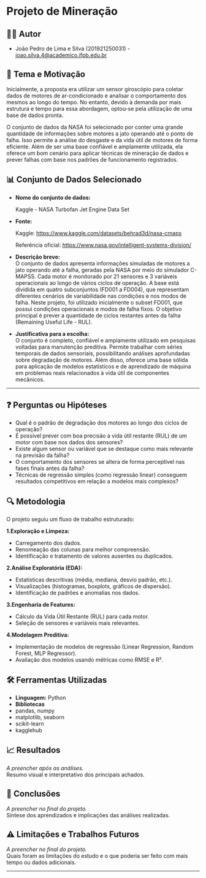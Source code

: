 # Projeto de Mineração

## 🧑‍💻 Autor  

- João Pedro de Lima e Silva (201921250031) - joao.silva.4@academico.ifpb.edu.br

## 🎯 Tema e Motivação  
  Inicialmente, a proposta era utilizar um sensor giroscópio para coletar dados de motores de ar-condicionado e analisar o comportamento dos mesmos ao longo do tempo. No entanto, devido à demanda por mais estrutura e tempo para essa abordagem, optou-se pela utilização de uma base de dados pronta.

  O conjunto de dados da NASA foi selecionado por conter uma grande quantidade de informações sobre motores a jato operando até o ponto de falha. Isso permite a análise do desgaste e da vida útil de motores de forma eficiente. Além de ser uma base confiável e amplamente utilizada, ela oferece um bom cenário para aplicar técnicas de mineração de dados e prever falhas com base nos padrões de funcionamento registrados.
## 📊 Conjunto de Dados Selecionado  
- **Nome do conjunto de dados:**
  
  Kaggle - NASA Turbofan Jet Engine Data Set
  
- **Fonte:**

  Kaggle: https://www.kaggle.com/datasets/behrad3d/nasa-cmaps
  
  Referência oficial: https://www.nasa.gov/intelligent-systems-division/
  
- **Descrição breve:**  
  O conjunto de dados apresenta informações simuladas de motores a jato operando até a falha, geradas pela NASA por meio do simulador C-MAPSS. Cada motor é monitorado por 21 sensores e 3 variáveis operacionais ao longo de vários ciclos de operação. A base está dividida em quatro subconjuntos (FD001 a FD004), que representam diferentes cenários de variabilidade nas condições e nos modos de falha. Neste projeto, foi utilizado inicialmente o subset FD001, que possui condições operacionais e modos de falha fixos. O objetivo principal é prever a quantidade de ciclos restantes antes da falha (Remaining Useful Life - RUL).
  
- **Justificativa para a escolha:**  
  O conjunto é completo, confiável e amplamente utilizado em pesquisas voltadas para manutenção preditiva. Permite trabalhar com séries temporais de dados sensoriais, possibilitando análises aprofundadas sobre degradação de motores. Além disso, oferece uma base sólida para aplicação de modelos estatísticos e de aprendizado de máquina em problemas reais relacionados à vida útil de componentes mecânicos.
---

## ❓ Perguntas ou Hipóteses  
- Qual é o padrão de degradação dos motores ao longo dos ciclos de operação?
- É possível prever com boa precisão a vida útil restante (RUL) de um motor com base nos dados dos sensores?
- Existe algum sensor ou variável que se destaque como mais relevante na previsão da falha?
- O comportamento dos sensores se altera de forma perceptível nas fases finais antes da falha?
- Técnicas de regressão simples (como regressão linear) conseguem resultados competitivos em relação a modelos mais complexos?

## 🔍 Metodologia  
O projeto seguiu um fluxo de trabalho estruturado:

 **1.Exploração e Limpeza:**
- Carregamento dos dados.
- Renomeação das colunas para melhor compreensão.
- Identificação e tratamento de valores ausentes ou duplicados.
  
**2.Análise Exploratória (EDA):**
 - Estatísticas descritivas (média, mediana, desvio padrão, etc.).
 - Visualizações (histogramas, boxplots, gráficos de dispersão).
 - Identificação de padrões e anomalias nos dados.
   
**3.Engenharia de Features:**
- Cálculo da Vida Útil Restante (RUL) para cada motor.
- Seleção de sensores e variáveis mais relevantes.
  
**4.Modelagem Preditiva:**
- Implementação de modelos de regressão (Linear Regression, Random Forest, MLP Regressor).
- Avaliação dos modelos usando métricas como RMSE e R².
  
## 🛠️ Ferramentas Utilizadas  
- **Linguagem:** Python
- **Bibliotecas**
- pandas, numpy
- matplotlib, seaborn
- scikit-learn
- kagglehub

## 📈 Resultados  
*A preencher após as análises.*  
Resumo visual e interpretativo dos principais achados.

## 📌 Conclusões  
*A preencher no final do projeto.*  
Síntese dos aprendizados e implicações das análises realizadas.

## ⚠️ Limitações e Trabalhos Futuros  
*A preencher no final do projeto.*  
Quais foram as limitações do estudo e o que poderia ser feito com mais tempo ou dados adicionais.

---

